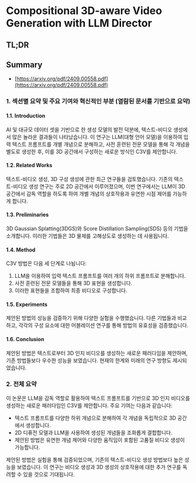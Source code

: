 # Compositional 3D-aware Video Generation with LLM Director
## TL;DR
## Summary
- [https://arxiv.org/pdf/2409.00558.pdf](https://arxiv.org/pdf/2409.00558.pdf)

### 1. 섹션별 요약 및 주요 기여와 혁신적인 부분 (열람된 문서를 기반으로 요약)

#### 1.1. Introduction
AI 및 대규모 데이터 셋을 기반으로 한 생성 모델의 발전 덕분에, 텍스트-비디오 생성에서 많은 놀라운 결과들이 나타났습니다. 이 연구는 LLM(대형 언어 모델)을 이용하여 입력 텍스트 프롬프트를 개별 개념으로 분해하고, 사전 훈련된 전문 모델을 통해 각 개념을 별도로 생성한 후, 이를 3D 공간에서 구성하는 새로운 방식인 C3V를 제안합니다.

#### 1.2. Related Works
텍스트-비디오 생성, 3D 구성 생성에 관한 최근 연구들을 검토했습니다. 기존의 텍스트-비디오 생성 연구는 주로 2D 공간에서 이루어졌으며, 이번 연구에서는 LLM이 3D 공간에서 감독 역할을 하도록 하여 개별 개념의 상호작용과 유연한 시점 제어를 가능하게 합니다.

#### 1.3. Preliminaries
3D Gaussian Splatting(3DGS)와 Score Distillation Sampling(SDS) 등의 기법을 소개합니다. 이러한 기법들은 3D 물체를 고해상도로 생성하는 데 사용됩니다.

#### 1.4. Method
C3V 방법은 다음 세 단계로 나뉩니다:
1. LLM을 이용하여 입력 텍스트 프롬프트를 여러 개의 하위 프롬프트로 분해합니다.
2. 사전 훈련된 전문 모델들을 통해 3D 표현을 생성합니다.
3. 이러한 표현들을 조합하여 최종 비디오로 구성합니다.

#### 1.5. Experiments
제안된 방법의 성능을 검증하기 위해 다양한 실험을 수행했습니다. 다른 기법들과 비교하고, 각각의 구성 요소에 대한 어블레이션 연구를 통해 방법의 유효성을 검증했습니다.

#### 1.6. Conclusion
제안된 방법은 텍스트로부터 3D 인지 비디오를 생성하는 새로운 패러다임을 제안하며, 기존 방법들보다 우수한 성능을 보였습니다. 현재의 한계와 미래의 연구 방향도 제시되었습니다.

### 2. 전체 요약
이 논문은 LLM을 감독 역할로 활용하여 텍스트 프롬프트를 기반으로 3D 인지 비디오를 생성하는 새로운 패러다임인 C3V를 제안합니다. 주요 기여는 다음과 같습니다:
- 텍스트 프롬프트를 다양한 하위 개념으로 분해하여 각 개념을 독립적으로 3D 공간에서 생성합니다.
- 2D 디퓨전 모델과 LLM을 사용하여 생성된 개념들을 조화롭게 결합합니다.
- 제안된 방법은 유연한 개념 제어와 다양한 움직임이 포함된 고품질 비디오 생성이 가능합니다.

제안된 방법은 실험을 통해 검증되었으며, 기존의 텍스트-비디오 생성 방법보다 높은 성능을 보였습니다. 이 연구는 비디오 생성과 3D 생성의 상호작용에 대한 추가 연구를 독려할 수 있을 것으로 기대됩니다.